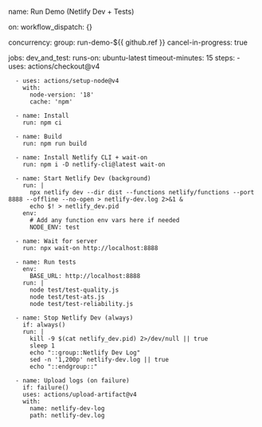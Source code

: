 name: Run Demo (Netlify Dev + Tests)

on:
workflow_dispatch: {}

concurrency:
group: run-demo-${{ github.ref }}
cancel-in-progress: true

jobs:
dev_and_test:
runs-on: ubuntu-latest
timeout-minutes: 15
steps: - uses: actions/checkout@v4

      - uses: actions/setup-node@v4
        with:
          node-version: '18'
          cache: 'npm'

      - name: Install
        run: npm ci

      - name: Build
        run: npm run build

      - name: Install Netlify CLI + wait-on
        run: npm i -D netlify-cli@latest wait-on

      - name: Start Netlify Dev (background)
        run: |
          npx netlify dev --dir dist --functions netlify/functions --port 8888 --offline --no-open > netlify-dev.log 2>&1 &
          echo $! > netlify_dev.pid
        env:
          # Add any function env vars here if needed
          NODE_ENV: test

      - name: Wait for server
        run: npx wait-on http://localhost:8888

      - name: Run tests
        env:
          BASE_URL: http://localhost:8888
        run: |
          node test/test-quality.js
          node test/test-ats.js
          node test/test-reliability.js

      - name: Stop Netlify Dev (always)
        if: always()
        run: |
          kill -9 $(cat netlify_dev.pid) 2>/dev/null || true
          sleep 1
          echo "::group::Netlify Dev Log"
          sed -n '1,200p' netlify-dev.log || true
          echo "::endgroup::"

      - name: Upload logs (on failure)
        if: failure()
        uses: actions/upload-artifact@v4
        with:
          name: netlify-dev-log
          path: netlify-dev.log
